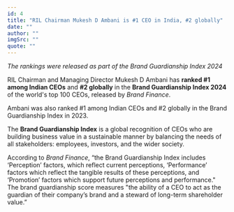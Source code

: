 ```yaml
---
id: 4
title: "RIL Chairman Mukesh D Ambani is #1 CEO in India, #2 globally"
date: ""
author: ""
imgSrc: ""
quote: ""
---
```


_The rankings were released as part of the Brand Guardianship Index 2024_

RIL Chairman and Managing Director ​Mukesh D Ambani has **ranked #1 among Indian CEOs** and **#2 globally** in the **Brand Guardianship Index 2024** of the world's top 100 CEOs, released by _Brand Finance_.

Ambani was also ranked #1 among Indian CEOs and #2 globally in the Brand Guardianship Index in 2023.​

The **Brand Guardianship Index** is a global recognition of CEOs who are building business value in a sustainable manner by balancing the needs of all stakeholders: employees, investors, and the wider society.

According to _Brand Finance_, “the Brand Guardianship Index includes ‘Perception’ factors, which reflect current perceptions, ‘Performance’ factors which reflect the tangible results of these perceptions, and ‘Promotion’ factors which support future perceptions and performance." The brand guardianship score measures "the ability of a CEO to act as the guardian of their company’s brand and a steward of long-term shareholder value.”
